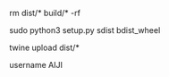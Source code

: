  rm dist/* build/* -rf

 sudo python3 setup.py sdist bdist_wheel

 twine upload  dist/*

 username AIJI

